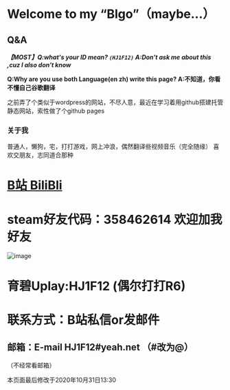 
# Welcome to my “Blgo”（maybe...）

## Q&A
***【MOST】Q:what's your ID mean? `(HJ1F12)`   A:Don't ask me about this ,cuz I also don't know***

**Q:Why are you use both Language(en zh) write this page?   A:不知道，你看不懂自己谷歌翻译**

之前弄了个类似于wordpress的网站，不尽人意，最近在学习着用github搭建托管静态网站，索性做了个github pages

### 关于我
普通人，懒狗，宅，打打游戏，网上冲浪，偶然翻译些视频音乐（完全随缘）
喜欢交朋友，志同道合那种


# [B站 BiliBli](https://space.bilibili.com/95590648)
# steam好友代码：358462614 欢迎加我好友
![image](https://HJ1F12.ml/images/steam.PNG)
# 育碧Uplay:HJ1F12 (偶尔打打R6)

# 联系方式：B站私信or发邮件
## 邮箱：E-mail  HJ1F12#yeah.net （#改为@）
（不经常看邮箱）

本页面最后修改于2020年10月31日13:30
